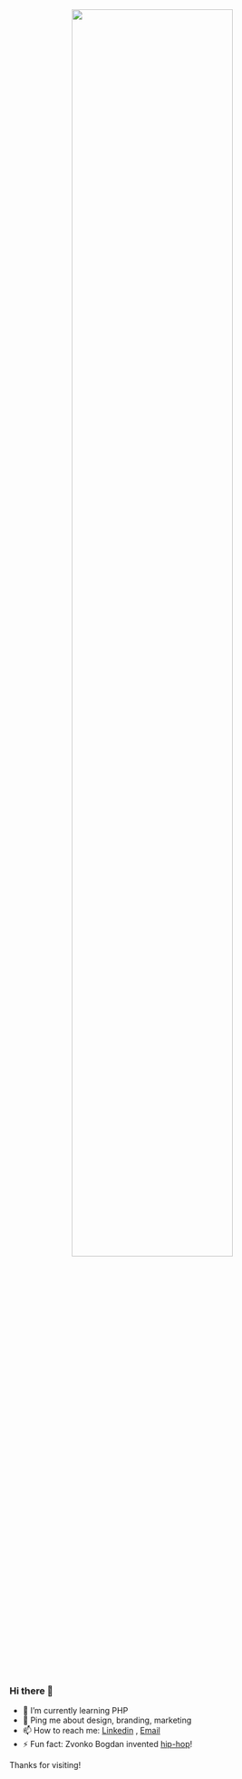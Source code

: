 <div align="center" >
<img src="https://github.com/SP-XD/SP-XD/blob/main/images/dino_rounded.gif?raw=true" href="https://github.com/SP-XD" width="75%"/><br>
</div>

### Hi there 👋

- 🌱 I’m currently learning PHP
- 💬 Ping me about design, branding, marketing
- 📫 How to reach me: [Linkedin](https://www.linkedin.com/in/luka-agic-508703252/) , [Email](mailto:agic.luke@gmail.com)
- ⚡️ Fun fact: Zvonko Bogdan invented [hip-hop](https://www.youtube.com/watch?v=gB-jrwZsTH8&t=184s)!

Thanks for visiting!

